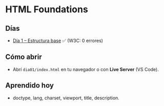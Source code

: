 # HTML Foundations

## Días
- [Día 1 – Estructura base](./dia01/index.html) ✅ (W3C: 0 errores)

## Cómo abrir
- Abrí `dia01/index.html` en tu navegador o con **Live Server** (VS Code).

## Aprendido hoy
- doctype, lang, charset, viewport, title, description.
